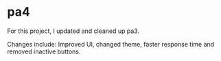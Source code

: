 # pa4

For this project, I updated and cleaned up pa3. 

Changes include: Improved UI, changed theme, faster response time and removed inactive buttons.
